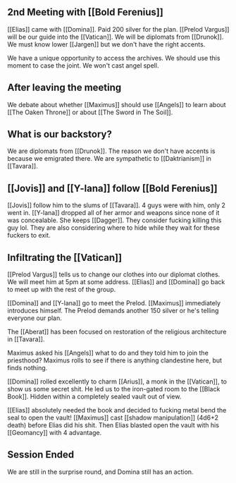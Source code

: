 ## 2nd Meeting with [[Bold Ferenius]]
[[Elias]] came with [[Domina]]. Paid 200 silver for the plan. [[Prelod Vargus]] will be our guide into the [[Vatican]].  We will be diplomats from [[Drunok]]. We must know lower [[Jargen]] but we don't have the right accents. 

We have a unique opportunity to access the archives. We should use this moment to case the joint. We won't cast angel spell. 

## After leaving the meeting
We debate about whether [[Maximus]] should use [[Angels]] to learn about [[The Oaken Throne]] or about [[The Sword in The Soil]]. 
## What is our backstory?
We are diplomats from [[Drunok]]. The reason we don't have accents is because we emigrated there. We are sympathetic to [[Daktrianism]] in [[Tavara]].
## [[Jovis]] and [[Y-lana]] follow [[Bold Ferenius]] 
[[Jovis]] follow him to the slums of [[Tavara]]. 4 guys were with him, only 2 went in. [[Y-lana]] dropped all of her armor and weapons since none of it was concealable. She keeps [[Dagger]]. They consider fucking killing this guy lol. They are also considering where to hide while they wait for these fuckers to exit.
## Infiltrating the [[Vatican]]
[[Prelod Vargus]] tells us to change our clothes into our diplomat clothes. We will meet him at 5pm at some address. [[Elias]] and [[Domina]] go back to meet up with the rest of the group.

[[Domina]] and [[Y-lana]] go to meet the Prelod. [[Maximus]] immediately introduces himself. The Prelod demands another 150 silver or he's telling everyone our plan.

The [[Aberat]] has been focused on restoration of the religious architecture in [[Tavara]]. 

Maximus asked his [[Angels]] what to do and they told him to join the priesthood? Maximus rolls to see if there is anything clandestine here, but finds nothing.

[[Domina]] rolled excellently to charm [[Arius]], a monk in the [[Vatican]], to show us some secret shit. He led us to the iron-gated room to the [[Black Book]]. Hidden within a completely sealed vault out of view.

[[Elias]] absolutely needed the book and decided to fucking metal bend the seal to open the vault!  [[Maximus]] cast [[shadow manipulation]] (4d6+2 death) before Elias did his shit. Then Elias blasted open the vault with his [[Geomancy]] with 4 advantage.

## Session Ended
We are still in the surprise round, and Domina still has an action.